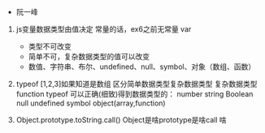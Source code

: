 - 阮一峰

 1. js变量数据类型由值决定
    常量的话，ex6之前无常量 var
     - 类型不可改变
     - 简单不可，复杂数据类型的值可以改变
     - 数值、字符串、布尔、undefined、null、symbol、对象（数组、函数）
 
2. typeof [1,2,3]如果知道是数组
    区分简单数据类型复杂数据类型
    复杂数据类型 function 
    typeof 可以正确(细致)得到数据类型的：
    number string Boolean null undefined symbol object(array,function)

3. Object.prototype.toString.call()
    Object是啥prototype是啥call 啥